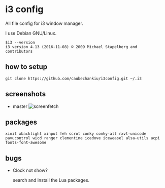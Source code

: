 i3 config
=========
All file config for i3 window manager.

I use Debian GNU/Linux.
```
$i3 --version
i3 version 4.13 (2016-11-08) © 2009 Michael Stapelberg and contributors
```

## how to setup
```
git clone https://github.com/caubechankiu/i3config.git ~/.i3
```
## screenshots
- master
![screenfetch](http://i.imgur.com/gJQy6nk.png)

## packages
``xinit xbacklight xinput feh scrot conky conky-all rxvt-unicode pavucontrol wicd ranger clementine icedove iceweasel alsa-utils acpi fonts-font-awesome
``
## bugs
- Clock not show?

   search and install the Lua packages.
